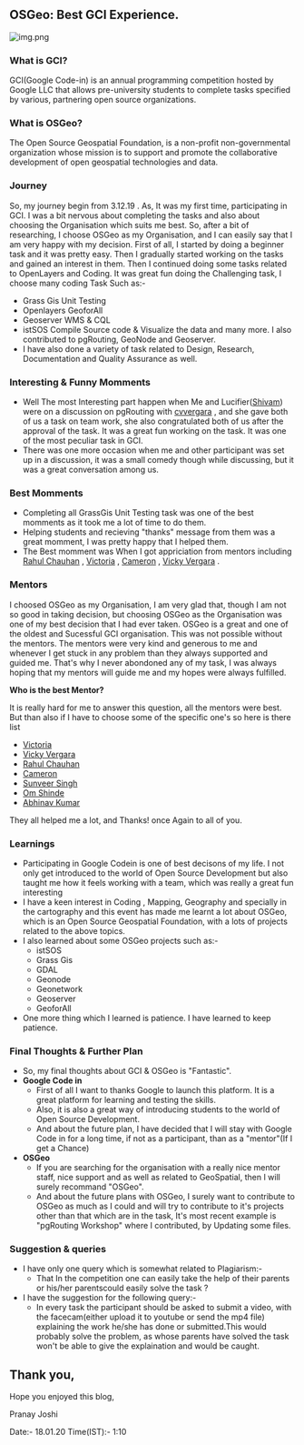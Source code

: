 ## OSGeo: Best GCI Experience.
![img.png]({{site.baseurl}}/image.png)
### What is GCI?
GCI(Google Code-in) is an annual programming competition hosted by Google LLC that allows pre-university students to complete tasks specified by various, partnering open source organizations.
### What is OSGeo?
The Open Source Geospatial Foundation, is a non-profit non-governmental organization whose mission is to support and promote the collaborative development of open geospatial technologies and data.
### Journey
So, my journey begin from 3.12.19 . As, It was my first time, participating in GCI. I was a bit nervous about completing the tasks and also about choosing the Organisation which suits me best. So, after a bit of researching, I choose OSGeo as my Organisation, and I can easily say that I am very happy with my decision. First of all, I started by doing a beginner task and it was pretty easy. Then I gradually started working on the tasks and gained an interest in them. Then I continued doing some tasks related to OpenLayers and Coding.
It was great fun doing the Challenging task, I choose many coding Task Such as:-
* Grass Gis Unit Testing
* Openlayers GeoforAll
* Geoserver WMS & CQL
* istSOS Compile Source code & Visualize the data
and many more. I also contributed to pgRouting, GeoNode and Geoserver.
* I have also done a variety of task related to Design, Research, Documentation and Quality Assurance as well.

### Interesting & Funny Momments
* Well The most Interesting part happen when Me and Lucifier([Shivam](https://github.com/ShivamRai2003)) were on a discussion on pgRouting with [cvvergara](https://github.com/cvvergara) , and she gave both of us a task on team work, she also congratulated both of us after the approval of the task. It was a great fun working on the task. It was one of the most peculiar task in GCI.
* There was one more occasion when me and other participant was set up in a discussion, it was a small comedy though while discussing, but it was a great conversation among us.

### Best Momments
* Completing all GrassGis Unit Testing task was one of the best momments as it took me a lot of time to do them.
* Helping students and recieving "thanks" message from them was a great momment, I was pretty happy that I helped them.
* The Best momment was When I got appriciation from mentors including [Rahul Chauhan](https://github.com/rahulworld) , [Victoria](https://github.com/vrautenbach) , [Cameron](https://github.com/CamGreen) , [Vicky Vergara](https://github.com/cvvergara) .

### Mentors
I choosed OSGeo as my Organisation, I am very glad that, though I am not so good in taking decision, but choosing OSGeo as the Organisation was one of my best decision that I had ever taken. OSGeo is a great and one of the oldest and Sucessful GCI organisation.
This was not possible without the mentors.
The mentors were very kind and generous to me and whenever I get stuck in any problem than they always supported and guided me. That's why I never abondoned any of my task, I was always hoping that my mentors will guide me and my hopes were always fulfilled.

**Who is the best Mentor?**

It is really hard for me to answer this question, all the mentors were best. But than also if I have to choose some of the specific one's so here is there list
* [Victoria](https://github.com/vrautenbach)
* [Vicky Vergara](https://github.com/cvvergara)
* [Rahul Chauhan](https://github.com/rahulworld)
* [Cameron](https://github.com/CamGreen)
* [Sunveer Singh](https://github.com/SunveerSingh)
* [Om Shinde](https://github.com/omshinde)
* [Abhinav Kumar](https://github.com/Abby3017)

They all helped me a lot, and Thanks! once Again to all of you.

### Learnings
* Participating in Google Codein is one of best decisons of my life. I not only get introduced to the world of Open Source Development but also taught me how it feels working with a team, which was really a great fun interesting
* I have a keen interest in Coding , Mapping, Geography and specially in the cartography and this event has made me learnt a lot about OSGeo, which is an  Open Source Geospatial Foundation, with a lots of projects related to the above topics. 
* I also learned about some OSGeo projects such as:-
  * istSOS
  * Grass Gis
  * GDAL
  * Geonode
  * Geonetwork
  * Geoserver
  * GeoforAll
* One more thing which I learned is patience. I have learned to keep patience.

### Final Thoughts & Further Plan
* So, my final thoughts about GCI & OSGeo is "Fantastic".
* **Google Code in**
  * First of all I want to thanks Google to launch this platform. It is a great platform for learning and testing the skills.
  * Also, it is also a great way of introducing students to the world of Open Source Development.
  * And about the future plan, I have decided that I will stay with Google Code in for a long time, if not as a participant, than as a "mentor"(If I get a Chance)
* **OSGeo**
  * If you are searching for the organisation with a really nice mentor staff, nice support and as well as related to GeoSpatial, then I will surely recommand "OSGeo".
  * And about the future plans with OSGeo, I surely want to contribute to OSGeo as much as I could and will try to contribute to it's projects other than that which are in the task, It's most recent example is "pgRouting Workshop" where I contributed, by Updating some files.

### Suggestion & queries
* I have only one query which is somewhat related to Plagiarism:-
  * That In the competition one can easily take the help of their parents or his/her parentscould easily solve the task ?
* I have the suggestion for the following query:-
  * In every task the participant should be asked to submit a video, with the facecam(either upload it to youtube or send the mp4 file) explaining the work he/she has done or submitted.This would probably solve the problem, as whose parents have solved the task won't be able to give the explaination and would be caught.

## Thank you,
Hope you enjoyed this blog,

Pranay Joshi

Date:- 18.01.20    Time(IST):- 1:10
